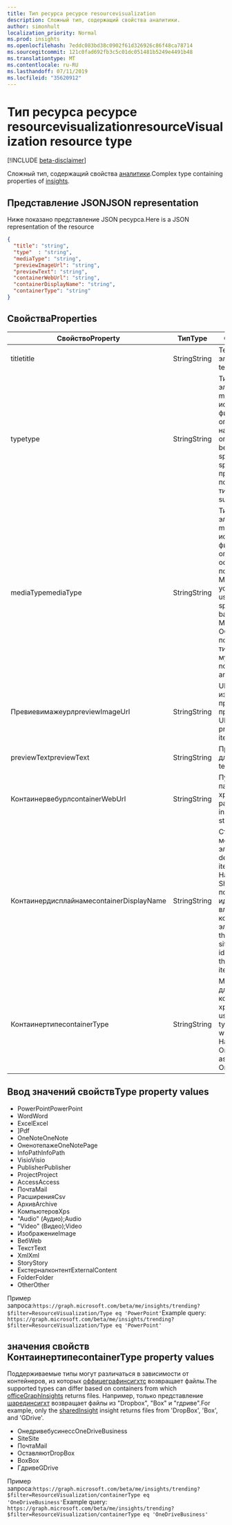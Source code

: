 ```yaml
---
title: Тип ресурса ресурсе resourcevisualization
description: Сложный тип, содержащий свойства аналитики.
author: simonhult
localization_priority: Normal
ms.prod: insights
ms.openlocfilehash: 7eddc083bd38c0902f61d326926c86f48ca78714
ms.sourcegitcommit: 121c0fad692fb3c5c01dc051481b5249e4491b48
ms.translationtype: MT
ms.contentlocale: ru-RU
ms.lasthandoff: 07/11/2019
ms.locfileid: "35620912"
---
```

# <a name="resourcevisualization-resource-type"></a><span data-ttu-id="ef8e8-103">Тип ресурса ресурсе resourcevisualization</span><span class="sxs-lookup"><span data-stu-id="ef8e8-103">resourceVisualization resource type</span></span>

[!INCLUDE [beta-disclaimer](../../includes/beta-disclaimer.md)]

<span data-ttu-id="ef8e8-104">Сложный тип, содержащий свойства [аналитики](officegraphinsights.md).</span><span class="sxs-lookup"><span data-stu-id="ef8e8-104">Complex type containing properties of [insights](officegraphinsights.md).</span></span>

## <a name="json-representation"></a><span data-ttu-id="ef8e8-105">Представление JSON</span><span class="sxs-lookup"><span data-stu-id="ef8e8-105">JSON representation</span></span>

<span data-ttu-id="ef8e8-106">Ниже показано представление JSON ресурса.</span><span class="sxs-lookup"><span data-stu-id="ef8e8-106">Here is a JSON representation of the resource</span></span>

<!-- {
  "blockType": "resource",
  "optionalProperties": [
  ],  
  "@odata.type": "microsoft.graph.resourceVisualization"
}-->
```json
{
  "title": "string",
  "type"  : "string",
  "mediaType": "string",
  "previewImageUrl": "string",
  "previewText": "string",
  "containerWebUrl": "string",
  "containerDisplayName": "string",
  "containerType": "string"
}
```

## <a name="properties"></a><span data-ttu-id="ef8e8-107">Свойства</span><span class="sxs-lookup"><span data-stu-id="ef8e8-107">Properties</span></span>

| <span data-ttu-id="ef8e8-108">Свойство</span><span class="sxs-lookup"><span data-stu-id="ef8e8-108">Property</span></span>              | <span data-ttu-id="ef8e8-109">Тип</span><span class="sxs-lookup"><span data-stu-id="ef8e8-109">Type</span></span>          | <span data-ttu-id="ef8e8-110">Описание</span><span class="sxs-lookup"><span data-stu-id="ef8e8-110">Description</span></span>  |
| -------------         |---------------| -------------|
| <span data-ttu-id="ef8e8-111">title</span><span class="sxs-lookup"><span data-stu-id="ef8e8-111">title</span></span>                 | <span data-ttu-id="ef8e8-112">String</span><span class="sxs-lookup"><span data-stu-id="ef8e8-112">String</span></span>        | <span data-ttu-id="ef8e8-113">Текст заголовка элемента.</span><span class="sxs-lookup"><span data-stu-id="ef8e8-113">The item's title text.</span></span>               |
| <span data-ttu-id="ef8e8-114">type</span><span class="sxs-lookup"><span data-stu-id="ef8e8-114">type</span></span>              | <span data-ttu-id="ef8e8-115">String</span><span class="sxs-lookup"><span data-stu-id="ef8e8-115">String</span></span>        | <span data-ttu-id="ef8e8-116">Тип мультимедиа элемента.</span><span class="sxs-lookup"><span data-stu-id="ef8e8-116">The item's media type.</span></span> <span data-ttu-id="ef8e8-117">Можно использовать для фильтрации определенного файла на основе определенного типа.</span><span class="sxs-lookup"><span data-stu-id="ef8e8-117">Can be used for filtering for a specific file based on a specific type.</span></span> <span data-ttu-id="ef8e8-118">Ниже приведены поддерживаемые типы.</span><span class="sxs-lookup"><span data-stu-id="ef8e8-118">See below for supported types.</span></span> |
| <span data-ttu-id="ef8e8-119">mediaType</span><span class="sxs-lookup"><span data-stu-id="ef8e8-119">mediaType</span></span>             | <span data-ttu-id="ef8e8-120">String</span><span class="sxs-lookup"><span data-stu-id="ef8e8-120">String</span></span>        | <span data-ttu-id="ef8e8-121">Тип мультимедиа элемента.</span><span class="sxs-lookup"><span data-stu-id="ef8e8-121">The item's media type.</span></span> <span data-ttu-id="ef8e8-122">Может использоваться для фильтрации файлов определенного типа на основе поддерживаемых типов MIME MIME для устройства IANA.</span><span class="sxs-lookup"><span data-stu-id="ef8e8-122">Can be used for filtering for a specific type of file based on supported IANA Media Mime Types.</span></span> <span data-ttu-id="ef8e8-123">Обратите внимание, что поддерживаются не все типы MIME мультимедиа.</span><span class="sxs-lookup"><span data-stu-id="ef8e8-123">Note that not all Media Mime Types are supported.</span></span> |
| <span data-ttu-id="ef8e8-124">Превиевимажеурл</span><span class="sxs-lookup"><span data-stu-id="ef8e8-124">previewImageUrl</span></span>       | <span data-ttu-id="ef8e8-125">String</span><span class="sxs-lookup"><span data-stu-id="ef8e8-125">String</span></span>        | <span data-ttu-id="ef8e8-126">URL-адрес, ведущая к изображению для предварительного просмотра элемента.</span><span class="sxs-lookup"><span data-stu-id="ef8e8-126">A URL leading to the preview image for the item.</span></span> |
| <span data-ttu-id="ef8e8-127">previewText</span><span class="sxs-lookup"><span data-stu-id="ef8e8-127">previewText</span></span>           | <span data-ttu-id="ef8e8-128">String</span><span class="sxs-lookup"><span data-stu-id="ef8e8-128">String</span></span>        | <span data-ttu-id="ef8e8-129">Предварительный текст для элемента.</span><span class="sxs-lookup"><span data-stu-id="ef8e8-129">A preview text for the item.</span></span> |
| <span data-ttu-id="ef8e8-130">Контаинервебурл</span><span class="sxs-lookup"><span data-stu-id="ef8e8-130">containerWebUrl</span></span>       | <span data-ttu-id="ef8e8-131">String</span><span class="sxs-lookup"><span data-stu-id="ef8e8-131">String</span></span>        | <span data-ttu-id="ef8e8-132">Путь, начинающийся с папки, в которой хранится элемент.</span><span class="sxs-lookup"><span data-stu-id="ef8e8-132">A path leading to the folder in which the item is stored.</span></span> |
| <span data-ttu-id="ef8e8-133">Контаинердисплайнаме</span><span class="sxs-lookup"><span data-stu-id="ef8e8-133">containerDisplayName</span></span>  | <span data-ttu-id="ef8e8-134">String</span><span class="sxs-lookup"><span data-stu-id="ef8e8-134">String</span></span>        | <span data-ttu-id="ef8e8-135">Строка, описывающая место хранения элемента.</span><span class="sxs-lookup"><span data-stu-id="ef8e8-135">A string describing where the item is stored.</span></span> <span data-ttu-id="ef8e8-136">Например, имя сайта SharePoint или имя пользователя, идентифицирующее владельца OneDrive, в котором хранится элемент.</span><span class="sxs-lookup"><span data-stu-id="ef8e8-136">For example, the name of a SharePoint site or the user name identifying the owner of the OneDrive storing the item.</span></span>  |
| <span data-ttu-id="ef8e8-137">Контаинертипе</span><span class="sxs-lookup"><span data-stu-id="ef8e8-137">containerType</span></span>         | <span data-ttu-id="ef8e8-138">String</span><span class="sxs-lookup"><span data-stu-id="ef8e8-138">String</span></span> | <span data-ttu-id="ef8e8-139">Можно использовать для фильтрации по типу контейнера, в котором хранится файл.</span><span class="sxs-lookup"><span data-stu-id="ef8e8-139">Can be used for filtering by the type of container in which the file is stored.</span></span> <span data-ttu-id="ef8e8-140">Например, site или Онедривебусинесс.</span><span class="sxs-lookup"><span data-stu-id="ef8e8-140">Such as Site or OneDriveBusiness.</span></span>       |

## <a name="type-property-values"></a><span data-ttu-id="ef8e8-141">Ввод значений свойств</span><span class="sxs-lookup"><span data-stu-id="ef8e8-141">Type property values</span></span>
-   <span data-ttu-id="ef8e8-142">PowerPoint</span><span class="sxs-lookup"><span data-stu-id="ef8e8-142">PowerPoint</span></span>
-   <span data-ttu-id="ef8e8-143">Word</span><span class="sxs-lookup"><span data-stu-id="ef8e8-143">Word</span></span>
-   <span data-ttu-id="ef8e8-144">Excel</span><span class="sxs-lookup"><span data-stu-id="ef8e8-144">Excel</span></span>
-   <span data-ttu-id="ef8e8-145">]</span><span class="sxs-lookup"><span data-stu-id="ef8e8-145">Pdf</span></span>
-   <span data-ttu-id="ef8e8-146">OneNote</span><span class="sxs-lookup"><span data-stu-id="ef8e8-146">OneNote</span></span>
-   <span data-ttu-id="ef8e8-147">Оненотепаже</span><span class="sxs-lookup"><span data-stu-id="ef8e8-147">OneNotePage</span></span>
-   <span data-ttu-id="ef8e8-148">InfoPath</span><span class="sxs-lookup"><span data-stu-id="ef8e8-148">InfoPath</span></span>
-   <span data-ttu-id="ef8e8-149">Visio</span><span class="sxs-lookup"><span data-stu-id="ef8e8-149">Visio</span></span>
-   <span data-ttu-id="ef8e8-150">Publisher</span><span class="sxs-lookup"><span data-stu-id="ef8e8-150">Publisher</span></span>
-   <span data-ttu-id="ef8e8-151">Project</span><span class="sxs-lookup"><span data-stu-id="ef8e8-151">Project</span></span>
-   <span data-ttu-id="ef8e8-152">Access</span><span class="sxs-lookup"><span data-stu-id="ef8e8-152">Access</span></span>
-   <span data-ttu-id="ef8e8-153">Почта</span><span class="sxs-lookup"><span data-stu-id="ef8e8-153">Mail</span></span>
-   <span data-ttu-id="ef8e8-154">Расширения</span><span class="sxs-lookup"><span data-stu-id="ef8e8-154">Csv</span></span>
-   <span data-ttu-id="ef8e8-155">Архив</span><span class="sxs-lookup"><span data-stu-id="ef8e8-155">Archive</span></span>
-   <span data-ttu-id="ef8e8-156">Компьютеров</span><span class="sxs-lookup"><span data-stu-id="ef8e8-156">Xps</span></span>
-   <span data-ttu-id="ef8e8-157">"Audio" (Аудио);</span><span class="sxs-lookup"><span data-stu-id="ef8e8-157">Audio</span></span>
-   <span data-ttu-id="ef8e8-158">"Video" (Видео);</span><span class="sxs-lookup"><span data-stu-id="ef8e8-158">Video</span></span>
-   <span data-ttu-id="ef8e8-159">Изображение</span><span class="sxs-lookup"><span data-stu-id="ef8e8-159">Image</span></span>
-   <span data-ttu-id="ef8e8-160">Веб</span><span class="sxs-lookup"><span data-stu-id="ef8e8-160">Web</span></span>
-   <span data-ttu-id="ef8e8-161">Текст</span><span class="sxs-lookup"><span data-stu-id="ef8e8-161">Text</span></span>
-   <span data-ttu-id="ef8e8-162">Xml</span><span class="sxs-lookup"><span data-stu-id="ef8e8-162">Xml</span></span>
-   <span data-ttu-id="ef8e8-163">Story</span><span class="sxs-lookup"><span data-stu-id="ef8e8-163">Story</span></span>
-   <span data-ttu-id="ef8e8-164">Екстерналконтент</span><span class="sxs-lookup"><span data-stu-id="ef8e8-164">ExternalContent</span></span>
-   <span data-ttu-id="ef8e8-165">Folder</span><span class="sxs-lookup"><span data-stu-id="ef8e8-165">Folder</span></span>
-   <span data-ttu-id="ef8e8-166">Other</span><span class="sxs-lookup"><span data-stu-id="ef8e8-166">Other</span></span>

<span data-ttu-id="ef8e8-167">Пример запроса:`https://graph.microsoft.com/beta/me/insights/trending?$filter=ResourceVisualization/Type eq 'PowerPoint'`</span><span class="sxs-lookup"><span data-stu-id="ef8e8-167">Example query: `https://graph.microsoft.com/beta/me/insights/trending?$filter=ResourceVisualization/Type eq 'PowerPoint'`</span></span>

## <a name="containertype-property-values"></a><span data-ttu-id="ef8e8-168">значения свойств Контаинертипе</span><span class="sxs-lookup"><span data-stu-id="ef8e8-168">containerType property values</span></span>
<span data-ttu-id="ef8e8-169">Поддерживаемые типы могут различаться в зависимости от контейнеров, из которых [оффицеграфинсигхтс](officegraphinsights.md) возвращает файлы.</span><span class="sxs-lookup"><span data-stu-id="ef8e8-169">The supported types can differ based on containers from which [officeGraphInsights](officegraphinsights.md) returns files.</span></span> <span data-ttu-id="ef8e8-170">Например, только представление [шарединсигхт](insights-shared.md) возвращает файлы из "Dropbox", "Box" и "гдриве".</span><span class="sxs-lookup"><span data-stu-id="ef8e8-170">For example, only the [sharedInsight](insights-shared.md) insight returns files from 'DropBox', 'Box', and 'GDrive'.</span></span>

-   <span data-ttu-id="ef8e8-171">Онедривебусинесс</span><span class="sxs-lookup"><span data-stu-id="ef8e8-171">OneDriveBusiness</span></span>
-   <span data-ttu-id="ef8e8-172">Site</span><span class="sxs-lookup"><span data-stu-id="ef8e8-172">Site</span></span>
-   <span data-ttu-id="ef8e8-173">Почта</span><span class="sxs-lookup"><span data-stu-id="ef8e8-173">Mail</span></span>
-   <span data-ttu-id="ef8e8-174">Оставляют</span><span class="sxs-lookup"><span data-stu-id="ef8e8-174">DropBox</span></span>
-   <span data-ttu-id="ef8e8-175">Box</span><span class="sxs-lookup"><span data-stu-id="ef8e8-175">Box</span></span>
-   <span data-ttu-id="ef8e8-176">Гдриве</span><span class="sxs-lookup"><span data-stu-id="ef8e8-176">GDrive</span></span>

<span data-ttu-id="ef8e8-177">Пример запроса:`https://graph.microsoft.com/beta/me/insights/trending?$filter=ResourceVisualization/containerType eq 'OneDriveBusiness'`</span><span class="sxs-lookup"><span data-stu-id="ef8e8-177">Example query: `https://graph.microsoft.com/beta/me/insights/trending?$filter=ResourceVisualization/containerType eq 'OneDriveBusiness'`</span></span>

